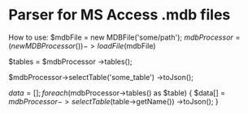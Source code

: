 # Parser for MS Access .mdb files

How to use:
$mdbFile = new MDBFile('some/path');
$mdbProcessor = (new MDBProcessor())->loadFile($mdbFile)

$tables = $mdbProcessor
    ->tables();

$mdbProcessor->selectTable('some_table')
    ->toJson();

$data = [];
foreach ($mdbProcessor->tables() as $table) {
    $data[] = $mdbProcessor->selectTable($table->getName())
                ->toJson();
}